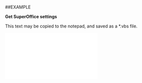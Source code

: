 

##EXAMPLE

**Get SuperOffice settings**

This text may be copied to the notepad, and saved as a *.vbs file.

![](../../Examples/vbs/Database.Settings.vbs.txt)





